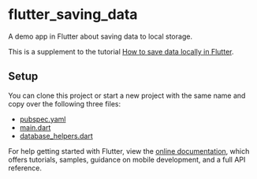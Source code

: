 # flutter_saving_data

A demo app in Flutter about saving data to local storage.

This is a supplement to the tutorial [How to save data locally in Flutter](TODO).

## Setup

You can clone this project or start a new project with the same name and copy over the following three files:

- [pubspec.yaml](https://github.com/suragch/flutter_saving_data/blob/master/pubspec.yaml)
- [main.dart](https://github.com/suragch/flutter_saving_data/blob/master/lib/main.dart)
- [database_helpers.dart](https://github.com/suragch/flutter_saving_data/blob/master/lib/database_helper.dart)

For help getting started with Flutter, view the
[online documentation](https://flutter.io/docs), which offers tutorials, 
samples, guidance on mobile development, and a full API reference.
